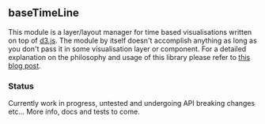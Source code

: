 ## baseTimeLine

This module is a layer/layout manager for time based visualisations written on top of [d3.js](http://d3js.org/).
The module by itself doesn't accomplish anything as long as you don't pass it in some visualisation layer or component.
For a detailed explanation on the philosophy and usage of this library please refer to [this blog post](http://wave.ircam.fr/publications/visual-tools/).

### Status
Currently work in progress, untested and undergoing API breaking changes etc…
More info, docs and tests to come. 